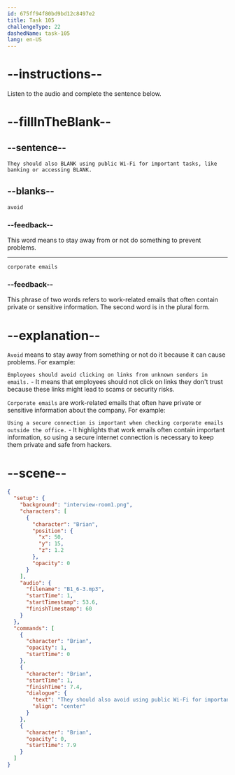 ```yaml
---
id: 675ff94f80bd9bd12c8497e2
title: Task 105
challengeType: 22
dashedName: task-105
lang: en-US
---
```


<!-- (Audio) Brian: They should also avoid using public Wi-Fi for important tasks, like banking or accessing corporate emails. -->

# --instructions--

Listen to the audio and complete the sentence below.

# --fillInTheBlank--

## --sentence--

`They should also BLANK using public Wi-Fi for important tasks, like banking or accessing BLANK.`

## --blanks--

`avoid`

### --feedback--

This word means to stay away from or not do something to prevent problems.

---

`corporate emails`

### --feedback--

This phrase of two words refers to work-related emails that often contain private or sensitive information. The second word is in the plural form.

# --explanation--

`Avoid` means to stay away from something or not do it because it can cause problems. For example:

`Employees should avoid clicking on links from unknown senders in emails.` - It means that employees should not click on links they don't trust because these links might lead to scams or security risks.

`Corporate emails` are work-related emails that often have private or sensitive information about the company. For example:

`Using a secure connection is important when checking corporate emails outside the office.` - It highlights that work emails often contain important information, so using a secure internet connection is necessary to keep them private and safe from hackers.

# --scene--

```json
{
  "setup": {
    "background": "interview-room1.png",
    "characters": [
      {
        "character": "Brian",
        "position": {
          "x": 50,
          "y": 15,
          "z": 1.2
        },
        "opacity": 0
      }
    ],
    "audio": {
      "filename": "B1_6-3.mp3",
      "startTime": 1,
      "startTimestamp": 53.6,
      "finishTimestamp": 60
    }
  },
  "commands": [
    {
      "character": "Brian",
      "opacity": 1,
      "startTime": 0
    },
    {
      "character": "Brian",
      "startTime": 1,
      "finishTime": 7.4,
      "dialogue": {
        "text": "They should also avoid using public Wi-Fi for important tasks like banking or accessing corporate emails.",
        "align": "center"
      }
    },
    {
      "character": "Brian",
      "opacity": 0,
      "startTime": 7.9
    }
  ]
}
```
